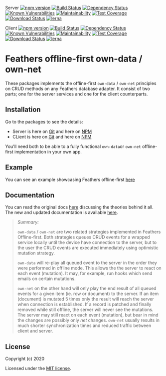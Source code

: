 Server [![npm version](https://img.shields.io/npm/v/@feathersjs-offline/server.svg?style=flat-square)](https://www.npmjs.com/package/@feathersjs-offline/server)
[![Build Status](https://img.shields.io/github/workflow/status/feathersjs-offline/owndata-ownnet/CI)](https://github.com/feathersjs-offline/owndata-ownnet/actions)
[![Dependency Status](https://img.shields.io/david/feathersjs-offline/owndata-ownnet?path=packages%2Fserver&style=flat-square)](https://david-dm.org/@feathersjs-offline/server)
[![Known Vulnerabilities](https://snyk.io/test/github/feathersjs-offline/owndata-ownnet/badge.svg)](https://snyk.io/test/github/feathersjs-offline/owndata-ownnet)
[![Maintainability](https://api.codeclimate.com/v1/badges/22509121003eefaf32c5/maintainability)](https://codeclimate.com/github/feathersjs-offline/owndata-ownnet/maintainability)
[![Test Coverage](https://api.codeclimate.com/v1/badges/22509121003eefaf32c5/test_coverage)](https://codeclimate.com/github/feathersjs-offline/owndata-ownnet/test_coverage)
[![Download Status](https://img.shields.io/npm/dm/@feathersjs-offline/server)](https://www.npmjs.com/package/@feathersjs-offline/server)
[![lerna](https://img.shields.io/badge/maintained%20with-lerna-cc00ff.svg)](https://lerna.js.org/)

Client [![npm version](https://img.shields.io/npm/v/@feathersjs-offline/client.svg?style=flat-square)](https://www.npmjs.com/package/@feathersjs-offline/client)
[![Build Status](https://img.shields.io/github/workflow/status/feathersjs-offline/owndata-ownnet/CI)](https://github.com/feathersjs-offline/owndata-ownnet/actions)
[![Dependency Status](https://img.shields.io/david/feathersjs-offline/owndata-ownnet?path=packages%2Fclient&style=flat-square)](https://david-dm.org/@feathersjs-offline/client)
[![Known Vulnerabilities](https://snyk.io/test/github/feathersjs-offline/owndata-ownnet/badge.svg)](https://snyk.io/test/github/feathersjs-offline/owndata-ownnet)
[![Maintainability](https://api.codeclimate.com/v1/badges/22509121003eefaf32c5/maintainability)](https://codeclimate.com/github/feathersjs-offline/owndata-ownnet/maintainability)
[![Test Coverage](https://api.codeclimate.com/v1/badges/22509121003eefaf32c5/test_coverage)](https://codeclimate.com/github/feathersjs-offline/owndata-ownnet/test_coverage)
[![Download Status](https://img.shields.io/npm/dm/@feathersjs-offline/client)](https://www.npmjs.com/package/@feathersjs-offline/client)
[![lerna](https://img.shields.io/badge/maintained%20with-lerna-cc00ff.svg)](https://lerna.js.org/)

# Feathers offline-first own-data / own-net
These packages implements the offline-first `own-data` / `own-net` principles on CRUD methods on any Feathers database adapter. It consist of two parts; one for the server services and one for the client counterparts.

## Installation

Go to the packages to see the details:
- Server is here on [Git](https://github.com/feathersjs-offline/owndata-ownnet/tree/main/packages/server) and here on [NPM](https://www.npmjs.com/package/@feathersjs-offline/server)
- CLient is here on [Git](https://github.com/feathersjs-offline/owndata-ownnet/tree/main/packages/client) and here on [NPM](https://www.npmjs.com/package/@feathersjs-offline/client)

You'll need both to be able to a fully functional `own-data`or `own-net` offline-first implementation in your own app.

## Example
You can see an example showcasing Feathers offline-first [here](https://github.com/feathersjs-offline/simple-example)


## Documentation

You can read the original docs [here](https://auk.docs.feathersjs.com/guides/offline-first/readme.html) discussing the theories behind it all. The new and updated documentation is available [here](https://feathersjs-offline.github.io/docs).

> _Summary:_
> 
> `own-data` / `own-net` are two related strategies implemented in Feathers Offline-first. Both strategies queues CRUD events for a wrapped service locally until the device have connection to the server, but to the user the CRUD events are executed immediately using optimistic mutation strategy.
>
> `own-data` will re-play all queued event to the server in the order they were performed in offline mode. This allows the the server to react on each event (mutation). It may, for example, run hooks which send emails on certain mutations.
>
> `own-net` on the other hand will only play the end result of all queued events for a given item (ie. row or document) to the server. If an item (document) is mutated 5 times only the result will reach the server when connection is established. If a record is patched and finally removed while still offline, the server will never see the mutations. The server may still react on each event (mutation), but bear in mind the changes are possibly only _net_ changes. `own-net` usually results in much shorter synchronization times and reduced traffic between client and server.


## License

Copyright (c) 2020

Licensed under the [MIT license](LICENSE).
